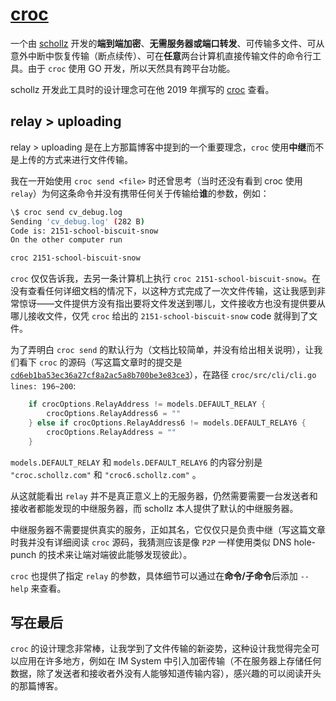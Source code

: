 # [croc](https://github.com/schollz/croc)

一个由 [schollz](https://github.com/schollz) 开发的**端到端加密**、**无需服务器或端口转发**、可传输多文件、可从意外中断中恢复传输（断点续传）、可在**任意**两台计算机直接传输文件的命令行工具。由于 `croc` 使用 GO 开发，所以天然具有跨平台功能。

schollz 开发此工具时的设计理念可在他 2019 年撰写的 [croc](https://schollz.com/blog/croc6/) 查看。

## relay > uploading

relay > uploading 是在上方那篇博客中提到的一个重要理念，`croc` 使用**中继**而不是上传的方式来进行文件传输。

我在一开始使用 `croc send <file>` 时还曾思考（当时还没有看到 croc 使用 `relay`）为何这条命令并没有携带任何关于传输给**谁**的参数，例如：

```bash
\$ croc send cv_debug.log
Sending 'cv_debug.log' (282 B)   
Code is: 2151-school-biscuit-snow
On the other computer run

croc 2151-school-biscuit-snow
```

`croc` 仅仅告诉我，去另一条计算机上执行 `croc 2151-school-biscuit-snow`。在没有查看任何详细文档的情况下，以这种方式完成了一次文件传输，这让我感到非常惊讶——文件提供方没有指出要将文件发送到哪儿，文件接收方也没有提供要从哪儿接收文件，仅凭 `croc` 给出的 `2151-school-biscuit-snow` code 就得到了文件。

为了弄明白 `croc send` 的默认行为（文档比较简单，并没有给出相关说明），让我们看下 `croc` 的源码（写这篇文章时的提交是 [`cd6eb1ba53ec36a27cf8a2ac5a8b700be3e83ce3`](https://github.com/schollz/croc/commit/cd6eb1ba53ec36a27cf8a2ac5a8b700be3e83ce3)），在路径 `croc/src/cli/cli.go lines: 196~200`:

```go
    if crocOptions.RelayAddress != models.DEFAULT_RELAY {
        crocOptions.RelayAddress6 = ""
    } else if crocOptions.RelayAddress6 != models.DEFAULT_RELAY6 {
        crocOptions.RelayAddress = ""
    }
```

`models.DEFAULT_RELAY` 和 `models.DEFAULT_RELAY6` 的内容分别是 `"croc.schollz.com"` 和 `"croc6.schollz.com"` 。

从这就能看出 `relay` 并不是真正意义上的无服务器，仍然需要需要一台发送者和接收者都能发现的中继服务器，而 schollz 本人提供了默认的中继服务器。

中继服务器不需要提供真实的服务，正如其名，它仅仅只是负责中继（写这篇文章时我并没有详细阅读 `croc` 源码，我猜测应该是像 `P2P` 一样使用类似 DNS hole-punch 的技术来让端对端彼此能够发现彼此）。

`croc` 也提供了指定 `relay` 的参数，具体细节可以通过在**命令/子命令**后添加 `--help` 来查看。

## 写在最后

`croc` 的设计理念非常棒，让我学到了文件传输的新姿势，这种设计我觉得完全可以应用在许多地方，例如在 IM System 中引入加密传输（不在服务器上存储任何数据，除了发送者和接收者外没有人能够知道传输内容），感兴趣的可以阅读开头的那篇博客。
